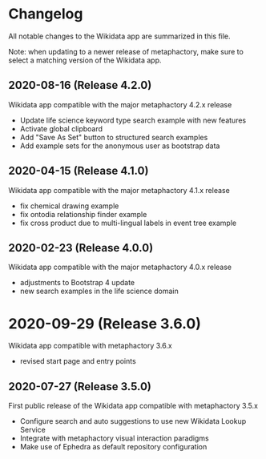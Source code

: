 # Changelog

All notable changes to the Wikidata app are summarized in this file.

Note: when updating to a newer release of metaphactory, make sure to select a matching version of the Wikidata app.


## 2020-08-16 (Release 4.2.0)

Wikidata app compatible with the major metaphactory 4.2.x release

* Update life science keyword type search example with new features
* Activate global clipboard
* Add "Save As Set" button to structured search examples
* Add example sets for the anonymous user as bootstrap data



## 2020-04-15 (Release 4.1.0)

Wikidata app compatible with the major metaphactory 4.1.x release

* fix chemical drawing example
* fix ontodia relationship finder example
* fix cross product due to multi-lingual labels in event tree example


## 2020-02-23 (Release 4.0.0)

Wikidata app compatible with the major metaphactory 4.0.x release

* adjustments to Bootstrap 4 update
* new search examples in the life science domain


# 2020-09-29 (Release 3.6.0)

Wikidata app compatible with metaphactory 3.6.x

* revised start page and entry points


## 2020-07-27 (Release 3.5.0)

First public release of the Wikidata app compatible with metaphactory 3.5.x

* Configure search and auto suggestions to use new Wikidata Lookup Service
* Integrate with metaphactory visual interaction paradigms
* Make use of Ephedra as default repository configuration

